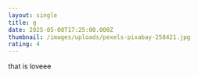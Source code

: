 ```yaml
---
layout: single
title: g
date: 2025-05-08T17:25:00.000Z
thumbnail: /images/uploads/pexels-pixabay-258421.jpg
rating: 4
---
```

that is loveee
